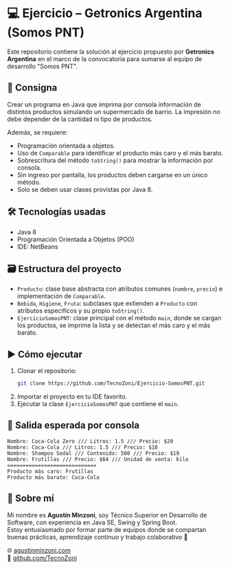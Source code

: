 # 💻 Ejercicio – Getronics Argentina (Somos PNT)

Este repositorio contiene la solución al ejercicio propuesto por **Getronics Argentina** en el marco de la convocatoria para sumarse al equipo de desarrollo "Somos PNT".

## 🧠 Consigna

Crear un programa en Java que imprima por consola información de distintos productos simulando un supermercado de barrio. La impresión no debe depender de la cantidad ni tipo de productos.

Además, se requiere:

- Programación orientada a objetos.
- Uso de `Comparable` para identificar el producto más caro y el más barato.
- Sobrescritura del método `toString()` para mostrar la información por consola.
- Sin ingreso por pantalla, los productos deben cargarse en un único método.
- Solo se deben usar clases provistas por Java 8.

## 🛠️ Tecnologías usadas

- Java 8
- Programación Orientada a Objetos (POO)
- IDE: NetBeans

## 🗃️ Estructura del proyecto

- `Producto`: clase base abstracta con atributos comunes (`nombre`, `precio`) e implementación de `Comparable`.
- `Bebida`, `Higiene`, `Fruta`: subclases que extienden a `Producto` con atributos específicos y su propio `toString()`.
- `EjercicioSomosPNT`: clase principal con el método `main`, donde se cargan los productos, se imprime la lista y se detectan el más caro y el más barato.

## ▶️ Cómo ejecutar

1. Clonar el repositorio:
   ```bash
   git clone https://github.com/TecnoZoni/Ejercicio-SomosPNT.git
   ```
2. Importar el proyecto en tu IDE favorito.
3. Ejecutar la clase `EjercicioSomosPNT` que contiene el `main`.

## 📌 Salida esperada por consola

```
Nombre: Coca-Cola Zero /// Litros: 1.5 /// Precio: $20
Nombre: Coca-Cola /// Litros: 1.5 /// Precio: $18
Nombre: Shampoo Sedal /// Contenido: 500 /// Precio: $19
Nombre: Frutillas /// Precio: $64 /// Unidad de venta: kilo
=============================
Producto más caro: Frutillas
Producto más barato: Coca-Cola
```

## 🙋 Sobre mí

Mi nombre es **Agustín Minzoni**, soy Técnico Superior en Desarrollo de Software, con experiencia en Java SE, Swing y Spring Boot.  
Estoy entusiasmado por formar parte de equipos donde se compartan buenas prácticas, aprendizaje continuo y trabajo colaborativo 💪

🌐 [agustinminzoni.com](https://agustinminzoni.com)  
🐙 [github.com/TecnoZoni](https://github.com/TecnoZoni)
